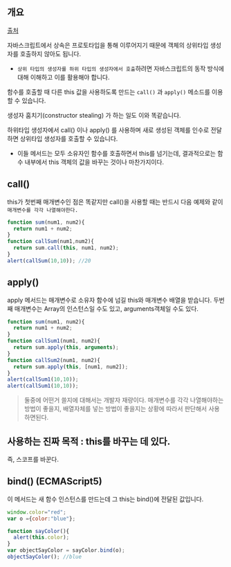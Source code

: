 ## 개요 
[출처](http://webclub.tistory.com/584)<br>

자바스크립트에서 상속은 프로토타입을 통해 이루어지기 때문에 객체의 상위타입 생성자를 호출하지 않아도 됩니다.

- `상위 타입의 생성자를 하위 타입의 생성자에서 호출`하려면 자바스크립트의 동작 방식에 대해 이해하고 이를 활용해야 합니다.

함수를 호출할 때 다른 this 값을 사용하도록 만드는 `call()` 과 `apply()` 메소드를 이용할 수 있습니다.

생성자 훔치기(constructor stealing) 가 하는 일도 이와 똑같습니다.

하위타입 생성자에서 call() 이나 apply() 를 사용하며 새로 생성된 객체를 인수로 전달하면 상위타입 생성자를 호출할 수 있습니다.

- 이들 메서드는 모두 소유자인 함수를 호출하면서 this를 넘기는데, 결과적으로는 함수 내부에서 this 객체의 값을 바꾸는 것이나 마찬가지이다.

## call()
this가 첫번째 매개변수인 점은 똑같지만 call()을 사용할 때는 반드시 다음 예제와 같이 `매개변수를 각각 나열해야한다.`
```js
function sum(num1, num2){
  return num1 + num2;
}
function callSum(num1,num2){
  return sum.call(this, num1, num2);
}
alert(callSum(10,10)); //20
```

## apply()
apply 메서드는 매개변수로 소유자 함수에 넘길 this와 매개변수 배열을 받습니다. 두번째 매개변수는 Array의 인스턴스일 수도 있고, arguments객체일 수도 있다.
```js
function sum(num1, num2){
  return num1 + num2;
}
function callSum1(num1, num2){
  return sum.apply(this, arguments);
}
function callSum2(num1, num2){
  return sum.apply(this, [num1, num2]);
}
alert(callSum1(10,10));
alert(callSum1(10,10));
```


> 둘중에 어떤거 쓸지에 대해서는 개발자 재량이다. 매개변수를 각각 나열해야하는 방법이 좋을지, 배열자체를 넣는 방법이 좋을지는 상황에 따라서 판단해서 사용하면된다.

## 사용하는 진짜 목적 : this를 바꾸는 데 있다.
즉, 스코프를 바꾼다. 

## bind() (ECMAScript5)
이 메서드는 새 함수 인스턴스를 만드는데 그 this는 bind()에 전달된 값입니다. 
```js
window.color="red";
var o ={color:"blue"};

function sayColor(){
  alert(this.color);
}
var objectSayColor = sayColor.bind(o);
objectSayColor(); //blue
```